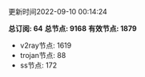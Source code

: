 更新时间2022-09-10 00:14:24

**总订阅: 64**
**总节点: 9168**
**有效节点: 1879**
- v2ray节点: 1619
- trojan节点: 88
- ss节点: 172
